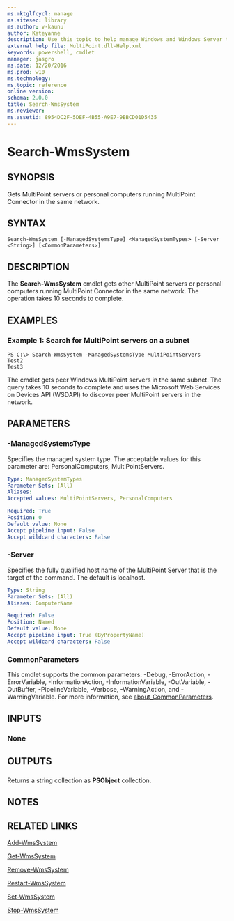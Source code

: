 ```yaml
---
ms.mktglfcycl: manage
ms.sitesec: library
ms.author: v-kaunu
author: Kateyanne
description: Use this topic to help manage Windows and Windows Server technologies with Windows PowerShell.
external help file: MultiPoint.dll-Help.xml
keywords: powershell, cmdlet
manager: jasgro
ms.date: 12/20/2016
ms.prod: w10
ms.technology: 
ms.topic: reference
online version: 
schema: 2.0.0
title: Search-WmsSystem
ms.reviewer:
ms.assetid: 8954DC2F-5DEF-4B55-A9E7-9BBCD01D5435
---
```


# Search-WmsSystem

## SYNOPSIS
Gets MultiPoint servers or personal computers running MultiPoint Connector in the same network.

## SYNTAX

```
Search-WmsSystem [-ManagedSystemsType] <ManagedSystemTypes> [-Server <String>] [<CommonParameters>]
```

## DESCRIPTION
The **Search-WmsSystem** cmdlet gets other MultiPoint servers or personal computers running MultiPoint Connector in the same network.
The operation takes 10 seconds to complete.

## EXAMPLES

### Example 1: Search for MultiPoint servers on a subnet
```
PS C:\> Search-WmsSystem -ManagedSystemsType MultiPointServers
Test2
Test3
```

The cmdlet gets peer Windows MultiPoint servers in the same subnet.
The query takes 10 seconds to complete and uses the Microsoft Web Services on Devices API (WSDAPI) to discover peer MultiPoint servers in the network.

## PARAMETERS

### -ManagedSystemsType
Specifies the managed system type.
The acceptable values for this parameter are: PersonalComputers, MultiPointServers.

```yaml
Type: ManagedSystemTypes
Parameter Sets: (All)
Aliases: 
Accepted values: MultiPointServers, PersonalComputers

Required: True
Position: 0
Default value: None
Accept pipeline input: False
Accept wildcard characters: False
```

### -Server
Specifies the fully qualified host name of the MultiPoint Server that is the target of the command.
The default is localhost.

```yaml
Type: String
Parameter Sets: (All)
Aliases: ComputerName

Required: False
Position: Named
Default value: None
Accept pipeline input: True (ByPropertyName)
Accept wildcard characters: False
```

### CommonParameters
This cmdlet supports the common parameters: -Debug, -ErrorAction, -ErrorVariable, -InformationAction, -InformationVariable, -OutVariable, -OutBuffer, -PipelineVariable, -Verbose, -WarningAction, and -WarningVariable. For more information, see [about_CommonParameters](http://go.microsoft.com/fwlink/?LinkID=113216).

## INPUTS

### None

## OUTPUTS

###  
Returns a string collection as **PSObject** collection.

## NOTES

## RELATED LINKS

[Add-WmsSystem](./Add-WmsSystem.md)

[Get-WmsSystem](./Get-WmsSystem.md)

[Remove-WmsSystem](./Remove-WmsSystem.md)

[Restart-WmsSystem](./Restart-WmsSystem.md)

[Set-WmsSystem](./Set-WmsSystem.md)

[Stop-WmsSystem](./Stop-WmsSystem.md)

